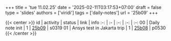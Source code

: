 +++
title = 'tue 11.02.25'
date = '2025-02-11T03:17:53+07:00'
draft = false
type = 'slides'
authors = ['viridi']
tags = ['daily-notes']
url = '25b09'
+++

{{< center >}}
id | activity | status | link | info
:-: | :- | :-: | :-: | :-:
00 | Daily note init            | 1 | [25b09](/notes/25b09) | s0319
01 | Ansys test in Jakarta trip | 1 | [25b08](/notes/25b08) | p0530
{{< /center >}}
